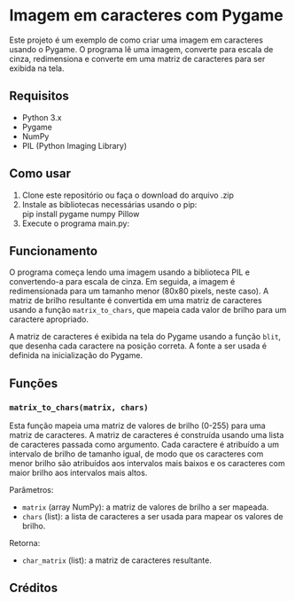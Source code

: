 <h1>Imagem em caracteres com Pygame</h1>
    <p>Este projeto é um exemplo de como criar uma imagem em caracteres usando o Pygame. O programa lê uma imagem, converte para escala de cinza, redimensiona 
        e converte em uma matriz de caracteres para ser exibida na tela.</p>
        <h2>Requisitos</h2>
        <ul><li>Python 3.x</li>
            <li>Pygame</li>
            <li>NumPy</li>
            <li>PIL (Python Imaging Library)</li>
        </ul><h2>Como usar</h2>
        <ol><li>Clone este repositório ou faça o download do arquivo .zip</li>
            <li>Instale as bibliotecas necessárias usando o pip:</li>
            pip install pygame numpy Pillow
            <li>Execute o programa main.py:</li></ol>
            <h2>Funcionamento</h2>
<p>O programa começa lendo uma imagem usando a biblioteca PIL e convertendo-a para escala de cinza. Em seguida, a imagem é redimensionada para 
    um tamanho menor (80x80 pixels, neste caso). A matriz de brilho resultante é convertida em uma matriz de caracteres usando a função <code>matrix_to_chars</code>, que mapeia 
    cada valor de brilho para um caractere apropriado.</p>
    <p>A matriz de caracteres é exibida na tela do Pygame usando a função <code>blit</code>, que desenha cada caractere na posição correta. 
        A fonte a ser usada é definida na inicialização do Pygame.</p>
        <h2>Funções</h2>
        <h3><code>matrix_to_chars(matrix, chars)</code></h3>
        <p>Esta função mapeia uma matriz de valores de brilho (0-255) para uma matriz de caracteres. A matriz de caracteres é construída usando
             uma lista de caracteres passada como argumento. Cada caractere é atribuído a um intervalo de brilho de tamanho igual, de modo que os 
             caracteres com menor brilho são atribuídos aos intervalos mais baixos e os caracteres com maior brilho aos intervalos mais altos.</p>
             <p>Parâmetros:</p><ul>
                <li><code>matrix</code> (array NumPy): a matriz de valores de brilho a ser mapeada.</li>
                <li><code>chars</code> (list): a lista de caracteres a ser usada para mapear os valores de brilho.</li></ul>
                <p>Retorna:</p><ul><li><code>char_matrix</code> (list): a matriz de caracteres resultante.</li></ul>
                <h2>Créditos</h2>
